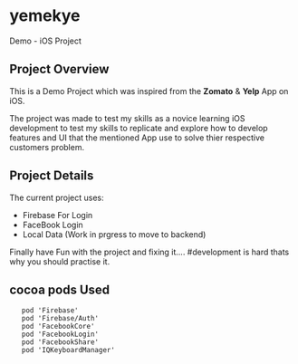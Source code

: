 # yemekye

Demo - iOS Project


## Project Overview

This is a Demo Project which was inspired from the **Zomato** & **Yelp** App on iOS. 

The project was made to test my skills as a novice learning iOS development to test my skills
to replicate and explore how to develop features and UI that the mentioned App use to solve
thier respective customers problem.
 
## Project Details

The current project uses:

- Firebase For Login 
- FaceBook Login
- Local Data (Work in prgress to move to backend)


Finally have Fun with the project and fixing it.... #development is hard thats why you should practise it.



## cocoa pods Used
```
   pod 'Firebase'
   pod 'Firebase/Auth'
   pod 'FacebookCore'
   pod 'FacebookLogin'
   pod 'FacebookShare'
   pod 'IQKeyboardManager'
```



